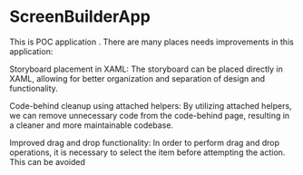 # ScreenBuilderApp
This is POC application . There are many places needs  improvements  in this application:

Storyboard placement in XAML: The storyboard can be placed directly in XAML, allowing for better organization and separation of design and functionality.

Code-behind cleanup using attached helpers: By utilizing attached helpers, we can remove unnecessary code from the code-behind page, resulting in a cleaner and more maintainable codebase.

Improved drag and drop functionality: In order to perform drag and drop operations, it is necessary to select the item before attempting the action. This can be avoided
